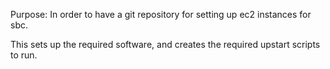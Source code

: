 Purpose: In order to have a git repository for setting up ec2 instances for sbc.

This sets up the required software, and creates the required upstart scripts to run.
